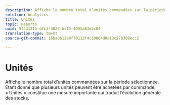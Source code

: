 ```yaml
---
description: Affiche le nombre total d’unités commandées sur la période sélectionnée. Étant donné que plusieurs unités peuvent être achetées par commande, « Unités » constitue une mesure importante qui traduit l’évolution générale des stocks.
solution: Analytics
title: Unités
topic: Reports
uuid: 5f4312f5-d7c3-4827-bc15-4095a83e5c04
translation-type: tm+mt
source-git-commit: 16ba0b12e0f70112f4c10804d0a13c278388ecc2

---
```



# Unités

Affiche le nombre total d’unités commandées sur la période sélectionnée. Etant donné que plusieurs unités peuvent être achetées par commande, « Unités » constitue une mesure importante qui traduit l’évolution générale des stocks.

